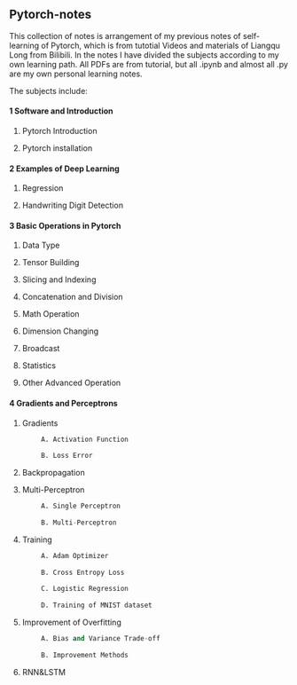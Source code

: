 ## Pytorch-notes

This collection of notes is arrangement of my previous notes of self-learning of Pytorch, which is from tutotial Videos and materials of Liangqu Long from Bilibili. In the notes I have divided the subjects according to my own learning path. All PDFs are from tutorial, but all .ipynb and almost all .py are my own personal learning notes.

The subjects include:

#### 1 Software and Introduction

  1. Pytorch Introduction
  
  2. Pytorch installation
  
#### 2 Examples of Deep Learning

  1. Regression
  
  2. Handwriting Digit Detection
  
#### 3 Basic Operations in Pytorch

  1. Data Type
  
  2. Tensor Building
  
  3. Slicing and Indexing
  
  4. Concatenation and Division
  
  5. Math Operation
  
  6. Dimension Changing
  
  7. Broadcast
  
  8. Statistics
  
  9. Other Advanced Operation
  
#### 4 Gradients and Perceptrons

  1. Gradients
  
```Python
		A. Activation Function
		
		B. Loss Error
```
    
  2. Backpropagation
  
  3. Multi-Perceptron

```Python  
		A. Single Perceptron
    
		B. Multi-Perceptron
```
    
  4. Training

```Python  
		A. Adam Optimizer
	    
		B. Cross Entropy Loss
	    
		C. Logistic Regression
	    
		D. Training of MNIST dataset
```

  5. Improvement of Overfitting

```Python  
		A. Bias and Variance Trade-off
    
		B. Improvement Methods
```

  6. RNN&LSTM

